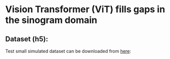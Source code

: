 # Vision Transformer (ViT) fills gaps in the sinogram domain


## Dataset (h5):
Test small simulated dataset can be downloaded from [here](https://drive.google.com/drive/folders/19BIugC-aL9Ijpk8WWb_XWZW2X3A15Xgr): 

